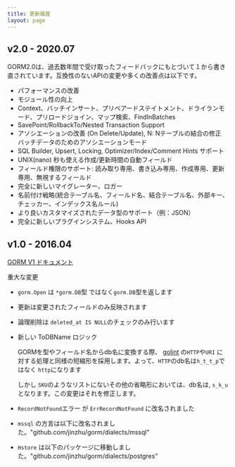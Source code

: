```yaml
---
title: 更新履歴
layout: page
---
```


## v2.0 - 2020.07

GORM2.0は、過去数年間で受け取ったフィードバックにもとづいて１から書き直されています。互換性のないAPIの変更や多くの改善点は以下です。

* パフォーマンスの改善
* モジュール性の向上
* Context、バッチインサート、プリペアードステイトメント、ドライランモード、プリロードジョイン、マップ検索、FindInBatches
* SavePoint/RollbackTo/Nested Transaction Support
* アソシエーションの改善 (On Delete/Update), N: Nテーブルの結合の修正 バッチデータのためのアソシエーションモード
* SQL Builder, Upsert, Locking, Optimizer/Index/Comment Hints サポート
* UNIX(nano) 秒も使える作成/更新時間の自動フィールド
* フィールド権限のサポート: 読み取り専用、書き込み専用、作成専用、更新専用、無視するフィールド
* 完全に新しいマイグレーター、ロガー
* 名前付け戦略(統合テーブル名、フィールド名、結合テーブル名、外部キー、チェッカー、インデックス名ルール)
* より良いカスタマイズされたデータ型のサポート（例：JSON）
* 完全に新しいプラグインシステム、Hooks API

## v1.0 - 2016.04

[GORM V1 ドキュメント](https://v1.gorm.io)

重大な変更

* `gorm.Open` は `*gorm.DB`型 ではなく`gorm.DB`型を返します

* 更新は変更されたフィールドのみ反映されます

* 論理削除は `deleted_at IS NULL`のチェックのみ行います

* 新しい ToDBName ロジック

  GORMを型やフィールド名からdb名に変換する際、 [golint](https://github.com/golang/lint/blob/master/lint.go#L702) の`HTTP`や`URI` に対する処理と同様の短縮形を採用します。よって、`HTTP`のdb名は`h_t_t_p`ではなく `http`になります

  しかし `SKU`のようなリストにないその他の省略形においては、db名は, `s_k_u`となります。この変更はそれを修正します。

* `RecordNotFound`エラー が `ErrRecordNotFound` に改名されました

* `mssql` の方言は以下に改名されました。"github.com/jinzhu/gorm/dialects/mssql"

* `Hstore` は以下のパッケージに移動しました。"github.com/jinzhu/gorm/dialects/postgres"
